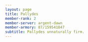 ```yaml
---
layout: page
title: Pallydes
member-rank: 2
member-server: argent-dawn
member-armory: 87/159541847
subtitle: Pallydes unnaturally firm.
---
```


